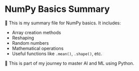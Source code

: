 # NumPy Basics Summary

📌 This is my summary file for NumPy basics. It includes:

- Array creation methods
- Reshaping
- Random numbers
- Mathematical operations
- Useful functions like `.mean()`, `.shape()`, etc.

🎯 This is part of my journey to master AI and ML using Python.

